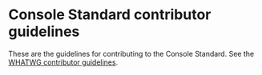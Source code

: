 # Console Standard contributor guidelines

These are the guidelines for contributing to the Console Standard. See the [WHATWG contributor guidelines](https://github.com/whatwg/meta/blob/master/CONTRIBUTING.md).
